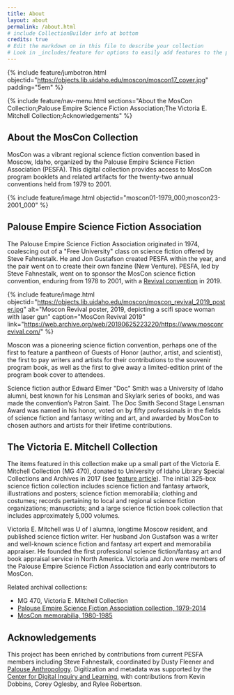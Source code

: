 ```yaml
---
title: About
layout: about
permalink: /about.html
# include CollectionBuilder info at bottom
credits: true
# Edit the markdown on in this file to describe your collection
# Look in _includes/feature for options to easily add features to the page
---
```


{% include feature/jumbotron.html objectid="https://objects.lib.uidaho.edu/moscon/moscon17_cover.jpg" padding="5em" %}

{% include feature/nav-menu.html sections="About the MosCon Collection;Palouse Empire Science Fiction Association;The Victoria E. Mitchell Collection;Acknowledgements" %}

## About the MosCon Collection

MosCon was a vibrant regional science fiction convention based in Moscow, Idaho, organized by the Palouse Empire Science Fiction Association (PESFA). 
This digital collection provides access to MosCon program booklets and related artifacts for the twenty-two annual conventions held from 1979 to 2001.

{% include feature/image.html objectid="moscon01-1979_000;moscon23-2001_000" %}

## Palouse Empire Science Fiction Association

The Palouse Empire Science Fiction Association originated in 1974, coalescing out of a "Free University" class on science fiction offered by Steve Fahnestalk. He and Jon Gustafson created PESFA within the year, and the pair went on to create their own fanzine (New Venture). PESFA, led by Steve Fahnestalk, went on to sponsor the MosCon science fiction convention, enduring from 1978 to 2001, with a [Revival convention](https://web.archive.org/web/20190625223220/https://www.mosconrevival.com/) in 2019.

{% include feature/image.html objectid="https://objects.lib.uidaho.edu/moscon/moscon_revival_2019_poster.jpg" alt="Moscon Revival poster, 2019, depicting a scifi space woman with laser gun" caption="MosCon Revival 2019" link="https://web.archive.org/web/20190625223220/https://www.mosconrevival.com/" %} 

Moscon was a pioneering science fiction convention, perhaps one of the first to feature a pantheon of Guests of Honor (author, artist, and scientist), the first to pay writers and artists for their contributions to the souvenir program book, as well as the first to give away a limited-edition print of the program book cover to attendees. 

Science fiction author Edward Elmer "Doc" Smith was a University of Idaho alumni, best known for his Lensman and Skylark series of books, and was made the convention’s Patron Saint. The Doc Smith Second Stage Lensman Award was named in his honor, voted on by fifty professionals in the fields of science fiction and fantasy writing and art, and awarded by MosCon to chosen authors and artists for their lifetime contributions.

## The Victoria E. Mitchell Collection

The items featured in this collection make up a small part of the Victoria E. Mitchell Collection (MG 470), donated to University of Idaho Library Special Collections and Archives in 2017 (see [feature article](https://perma.cc/6YK3-28WC)). The initial 325-box science fiction collection includes science fiction and fantasy artwork, illustrations and posters; science fiction memorabilia; clothing and costumes; records pertaining to local and regional science fiction organizations; manuscripts; and a large science fiction book collection that includes approximately 5,000 volumes.
        
Victoria E. Mitchell was U of I alumna, longtime Moscow resident, and published science fiction writer. Her husband Jon Gustafson was a writer and well-known science fiction and fantasy art expert and memorabilia appraiser. He founded the first professional science fiction/fantasy art and book appraisal service in North America. Victoria and Jon were members of the Palouse Empire Science Fiction Association and early contributors to MosCon.

Related archival collections:

- MG 470, Victoria E. Mitchell Collection
- [Palouse Empire Science Fiction Association collection, 1979-2014](https://archiveswest.orbiscascade.org/ark:80444/xv334160)
- [MosCon memorabilia, 1980-1985](https://archiveswest.orbiscascade.org/ark:/80444/xv536284)

## Acknowledgements

This project has been enriched by contributions from current PESFA members including Steve Fahnestalk, coordinated by Dusty Fleener and [Palouse Anthropology](https://www.facebook.com/PalouseAnthropology). 
Digitization and metadata was supported by the [Center for Digital Inquiry and Learning](https://cdil.lib.uidaho.edu), with contributions from Kevin Dobbins, Corey Oglesby, and Rylee Robertson.

